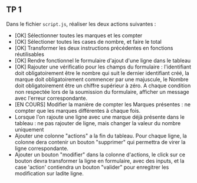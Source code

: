 ## TP 1

Dans le fichier ```script.js```, réaliser les deux actions suivantes : 
* [OK] Sélectionner toutes les marques et les compter
* [OK] Sélectioner toutes les cases de nombre, et faire le total
* [OK] Transformer les deux instructions précédentes en fonctions réutilisables
* [OK] Rendre fonctionnel le formulaire d'ajout d'une ligne dans le tableau
* [OK] Rajouter une vérificatio pour les champs du formulaire : l'identifiant doit obligatoirement être le nombre qui suit le dernier identifiant créé, la marque doit obligatoirement commencer par une majuscule, le Nombre doit obligatoirement être un chiffre supérieur à zéro. A chaque condition non respectée lors de la soumission du formulaire, afficher un message avec l'erreur correspondante.
* [EN COURS] Modifier la manière de compter les Marques présentes : ne compter que les marques différentes à chaque fois.
* Lorsque l'on rajoute une ligne avec une marque déjà présente dans le tableau : ne pas rajouter de ligne, mais changer la valeur du nombre uniquement
* Ajouter une colonne "actions" a la fin du tableau. Pour chaque ligne, la colonne dera contenir un bouton "supprimer" qui permettra de virer la ligne correspondante.
* Ajouter un bouton "modifier" dans la colonne d'actions, le click sur ce bouton devra transformer la ligne en formulaire, avec des inputs, et la case 'action' contiendra un bouton "valider" pour enregitrer les modification sur ladite ligne.